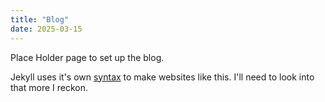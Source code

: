 ```yaml
---
title: "Blog"
date: 2025-03-15
---
```


Place Holder page to set up the blog.

Jekyll uses it's own [syntax](https://jekyllrb.com/docs/front-matter/) to make websites like this. I'll need to look into that more I reckon.

